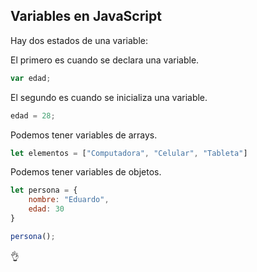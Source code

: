 
## Variables en JavaScript
Hay dos estados de una variable:

El primero es cuando se declara una variable.

```jsx
var edad;
```

El segundo es cuando se inicializa una variable.

```jsx
edad = 28;
```

Podemos tener variables de arrays.

```jsx
let elementos = ["Computadora", "Celular", "Tableta"]
```

Podemos tener variables de objetos.

```jsx
let persona = {
	nombre: "Eduardo",
	edad: 30
}

persona();
```

👌
